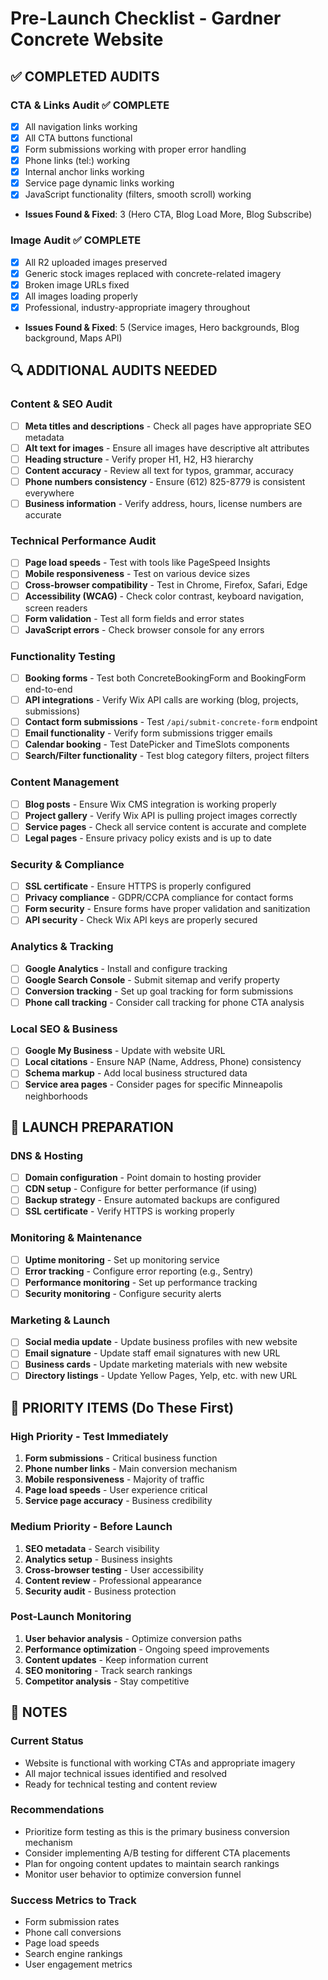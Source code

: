 # Pre-Launch Checklist - Gardner Concrete Website

## ✅ COMPLETED AUDITS

### CTA & Links Audit ✅ COMPLETE
- [x] All navigation links working
- [x] All CTA buttons functional
- [x] Form submissions working with proper error handling
- [x] Phone links (tel:) working
- [x] Internal anchor links working
- [x] Service page dynamic links working
- [x] JavaScript functionality (filters, smooth scroll) working
- **Issues Found & Fixed**: 3 (Hero CTA, Blog Load More, Blog Subscribe)

### Image Audit ✅ COMPLETE  
- [x] All R2 uploaded images preserved
- [x] Generic stock images replaced with concrete-related imagery
- [x] Broken image URLs fixed
- [x] All images loading properly
- [x] Professional, industry-appropriate imagery throughout
- **Issues Found & Fixed**: 5 (Service images, Hero backgrounds, Blog background, Maps API)

## 🔍 ADDITIONAL AUDITS NEEDED

### Content & SEO Audit
- [ ] **Meta titles and descriptions** - Check all pages have appropriate SEO metadata
- [ ] **Alt text for images** - Ensure all images have descriptive alt attributes
- [ ] **Heading structure** - Verify proper H1, H2, H3 hierarchy
- [ ] **Content accuracy** - Review all text for typos, grammar, accuracy
- [ ] **Phone numbers consistency** - Ensure (612) 825-8779 is consistent everywhere
- [ ] **Business information** - Verify address, hours, license numbers are accurate

### Technical Performance Audit
- [ ] **Page load speeds** - Test with tools like PageSpeed Insights
- [ ] **Mobile responsiveness** - Test on various device sizes
- [ ] **Cross-browser compatibility** - Test in Chrome, Firefox, Safari, Edge
- [ ] **Accessibility (WCAG)** - Check color contrast, keyboard navigation, screen readers
- [ ] **Form validation** - Test all form fields and error states
- [ ] **JavaScript errors** - Check browser console for any errors

### Functionality Testing
- [ ] **Booking forms** - Test both ConcreteBookingForm and BookingForm end-to-end
- [ ] **API integrations** - Verify Wix API calls are working (blog, projects, submissions)
- [ ] **Contact form submissions** - Test `/api/submit-concrete-form` endpoint
- [ ] **Email functionality** - Verify form submissions trigger emails
- [ ] **Calendar booking** - Test DatePicker and TimeSlots components
- [ ] **Search/Filter functionality** - Test blog category filters, project filters

### Content Management
- [ ] **Blog posts** - Ensure Wix CMS integration is working properly
- [ ] **Project gallery** - Verify Wix API is pulling project images correctly
- [ ] **Service pages** - Check all service content is accurate and complete
- [ ] **Legal pages** - Ensure privacy policy exists and is up to date

### Security & Compliance
- [ ] **SSL certificate** - Ensure HTTPS is properly configured
- [ ] **Privacy compliance** - GDPR/CCPA compliance for contact forms
- [ ] **Form security** - Ensure forms have proper validation and sanitization
- [ ] **API security** - Check Wix API keys are properly secured

### Analytics & Tracking
- [ ] **Google Analytics** - Install and configure tracking
- [ ] **Google Search Console** - Submit sitemap and verify property
- [ ] **Conversion tracking** - Set up goal tracking for form submissions
- [ ] **Phone call tracking** - Consider call tracking for phone CTA analysis

### Local SEO & Business
- [ ] **Google My Business** - Update with website URL
- [ ] **Local citations** - Ensure NAP (Name, Address, Phone) consistency
- [ ] **Schema markup** - Add local business structured data
- [ ] **Service area pages** - Consider pages for specific Minneapolis neighborhoods

## 🚀 LAUNCH PREPARATION

### DNS & Hosting
- [ ] **Domain configuration** - Point domain to hosting provider
- [ ] **CDN setup** - Configure for better performance (if using)
- [ ] **Backup strategy** - Ensure automated backups are configured
- [ ] **SSL certificate** - Verify HTTPS is working properly

### Monitoring & Maintenance
- [ ] **Uptime monitoring** - Set up monitoring service
- [ ] **Error tracking** - Configure error reporting (e.g., Sentry)
- [ ] **Performance monitoring** - Set up performance tracking
- [ ] **Security monitoring** - Configure security alerts

### Marketing & Launch
- [ ] **Social media update** - Update business profiles with new website
- [ ] **Email signature** - Update staff email signatures with new URL
- [ ] **Business cards** - Update marketing materials with new website
- [ ] **Directory listings** - Update Yellow Pages, Yelp, etc. with new URL

## 🎯 PRIORITY ITEMS (Do These First)

### High Priority - Test Immediately
1. **Form submissions** - Critical business function
2. **Phone number links** - Main conversion mechanism  
3. **Mobile responsiveness** - Majority of traffic
4. **Page load speeds** - User experience critical
5. **Service page accuracy** - Business credibility

### Medium Priority - Before Launch
1. **SEO metadata** - Search visibility
2. **Analytics setup** - Business insights
3. **Cross-browser testing** - User accessibility
4. **Content review** - Professional appearance
5. **Security audit** - Business protection

### Post-Launch Monitoring
1. **User behavior analysis** - Optimize conversion paths
2. **Performance optimization** - Ongoing speed improvements
3. **Content updates** - Keep information current
4. **SEO monitoring** - Track search rankings
5. **Competitor analysis** - Stay competitive

## 📝 NOTES

### Current Status
- Website is functional with working CTAs and appropriate imagery
- All major technical issues identified and resolved
- Ready for technical testing and content review

### Recommendations
- Prioritize form testing as this is the primary business conversion mechanism
- Consider implementing A/B testing for different CTA placements
- Plan for ongoing content updates to maintain search rankings
- Monitor user behavior to optimize conversion funnel

### Success Metrics to Track
- Form submission rates
- Phone call conversions  
- Page load speeds
- Search engine rankings
- User engagement metrics